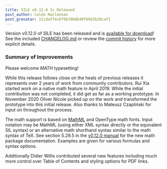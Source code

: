 ```yaml
---
title: SILE v0.12.0 Is Released
post_author: Caleb Maclennan
post_gravatar: 11cdaff4c6f9b290db40f69d3b20caf1
---
```

Version v0.12.0 of SILE has been released and is [available for download][release]!
See the included [CHANGELOG.md][changelog] or review the [commit history][commits] for more explicit details.

### Summary of Improvements

Please welcome *MATH* typesetting!

While this release follows close on the heals of previous releases it represents over 2 years of work from community contributors.
Rui Xia started work on a native math feature in April 2019.
While the initial contribution was not completed, it did get as far as a working prototype.
In November 2020 Oliver Nicole picked up on the work and transformed the prototype into this initial release.
Also thanks to Mateusz Czapliński for input on throughout the process.

The math support is based on [MathML][] and OpenType math fonts.
Input notation may be MathML (using either XML syntax directly or the equivalent SIL syntax) or an alternative math shorthand syntax similar to the math syntax of TeX.
See section 5.29.5 in the [v0.12.0 manual][manual] for the new math package documentation.
Examples are given for various formulas and syntax options.

Additionally Didier Willis contributed several new features including much more control over Table of Contents and styling options for PDF links.

<!-- Insert sile-0.12.0.md -->

  [release]: https://github.com/sile-typesetter/sile/releases/tag/v0.12.0
  [changelog]: https://github.com/sile-typesetter/sile/blob/master/CHANGELOG.md
  [commits]: https://github.com/sile-typesetter/sile/compare/v0.11.1...v0.12.0
  [MathML]: https://www.w3.org/Math/
  [manual]: https://sile-typesetter.org/manual/sile-0.12.0.pdf

